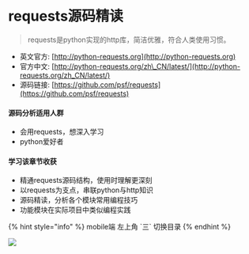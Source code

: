 # requests源码精读

> requests是python实现的http库，简洁优雅，符合人类使用习惯。

* 英文官方:  [http://python-requests.org](http://python-requests.org)
* 官方中文:  [http://python-requests.org/zh\_CN/latest/](http://python-requests.org/zh_CN/latest/)
* 源码链接:  [https://github.com/psf/requests](https://github.com/psf/requests)

#### 源码分析适用人群

* 会用requests，想深入学习
* python爱好者

#### 学习该章节收获

* 精通requests源码结构，使用时理解更深刻
* 以requests为支点，串联python与http知识
* 源码精读，分析各个模块常用编程技巧
* 功能模块在实际项目中类似编程实践

{% hint style="info" %}
mobile端 左上角 \`三\` 切换目录 
{% endhint %}

![](../../../.gitbook/assets/money30.jpg)

